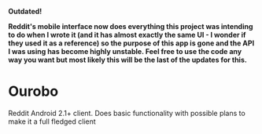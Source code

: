 **Outdated!**

**Reddit's mobile interface now does everything this project was intending to do when I wrote it (and it has almost exactly the same UI - I wonder if they used it as a reference) so the purpose of this app is gone and the API I was using has become highly unstable. Feel free to use the code any way you want but most likely this will be the last of the updates for this.**

Ourobo
======

Reddit Android 2.1+ client. Does basic functionality with possible plans to make it a full fledged client
